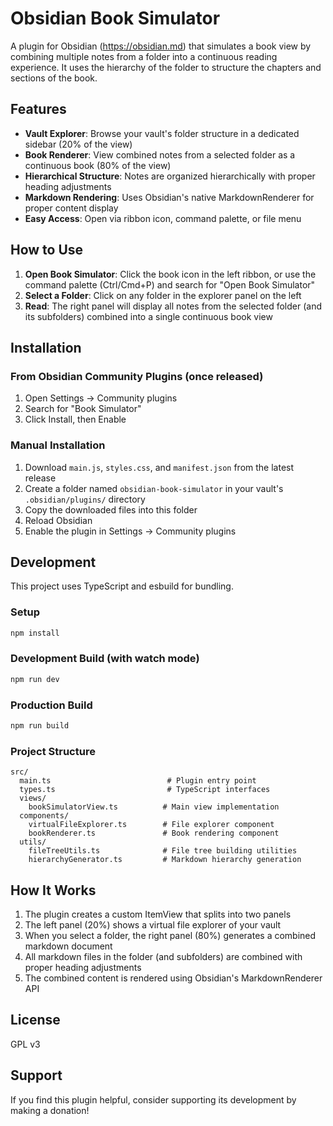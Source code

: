 # Obsidian Book Simulator

A plugin for Obsidian (https://obsidian.md) that simulates a book view by combining multiple notes from a folder into a continuous reading experience. It uses the hierarchy of the folder to structure the chapters and sections of the book.

## Features

- **Vault Explorer**: Browse your vault's folder structure in a dedicated sidebar (20% of the view)
- **Book Renderer**: View combined notes from a selected folder as a continuous book (80% of the view)
- **Hierarchical Structure**: Notes are organized hierarchically with proper heading adjustments
- **Markdown Rendering**: Uses Obsidian's native MarkdownRenderer for proper content display
- **Easy Access**: Open via ribbon icon, command palette, or file menu

## How to Use

1. **Open Book Simulator**: Click the book icon in the left ribbon, or use the command palette (Ctrl/Cmd+P) and search for "Open Book Simulator"
2. **Select a Folder**: Click on any folder in the explorer panel on the left
3. **Read**: The right panel will display all notes from the selected folder (and its subfolders) combined into a single continuous book view

## Installation

### From Obsidian Community Plugins (once released)

1. Open Settings → Community plugins
2. Search for "Book Simulator"
3. Click Install, then Enable

### Manual Installation

1. Download `main.js`, `styles.css`, and `manifest.json` from the latest release
2. Create a folder named `obsidian-book-simulator` in your vault's `.obsidian/plugins/` directory
3. Copy the downloaded files into this folder
4. Reload Obsidian
5. Enable the plugin in Settings → Community plugins

## Development

This project uses TypeScript and esbuild for bundling.

### Setup

```bash
npm install
```

### Development Build (with watch mode)

```bash
npm run dev
```

### Production Build

```bash
npm run build
```

### Project Structure

```
src/
  main.ts                          # Plugin entry point
  types.ts                         # TypeScript interfaces
  views/
    bookSimulatorView.ts          # Main view implementation
  components/
    virtualFileExplorer.ts        # File explorer component
    bookRenderer.ts               # Book rendering component
  utils/
    fileTreeUtils.ts              # File tree building utilities
    hierarchyGenerator.ts         # Markdown hierarchy generation
```

## How It Works

1. The plugin creates a custom ItemView that splits into two panels
2. The left panel (20%) shows a virtual file explorer of your vault
3. When you select a folder, the right panel (80%) generates a combined markdown document
4. All markdown files in the folder (and subfolders) are combined with proper heading adjustments
5. The combined content is rendered using Obsidian's MarkdownRenderer API

## License

GPL v3

## Support

If you find this plugin helpful, consider supporting its development by making a donation!

